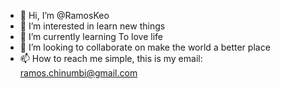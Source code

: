 - 👋 Hi, I’m @RamosKeo
- 👀 I’m interested in learn new things
- 🌱 I’m currently learning To love life
- 💞️ I’m looking to collaborate on make the world a better place
- 📫 How to reach me simple, this is my email: ramos.chinumbi@gmail.com

<!---
RamosKeo/RamosKeo is a ✨ special ✨ repository because its `README.md` (this file) appears on your GitHub profile.
You can click the Preview link to take a look at your changes.
--->

